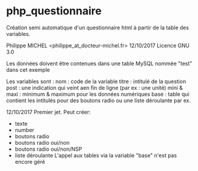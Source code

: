 # php_questionnaire
Création semi automatique d'un questionnaire html à partir de la table des variables.

Philippe MICHEL
<philippe_at_docteur-michel.fr>
12/10/2017
Licence GNU 3.0

Les données doivent être contenues dans une table MySQL nommée "test"
dans cet exemple

Les variables sont :
nom : code de la variable
titre : intitulé de la question
post : une indication qui veint aen fin de ligne (par ex : une unité)
mini & maxi : minimum & maximum pour les données numériques
base : table qui contient les intitulés pour des boutons radio ou une
liste déroulante par ex.

12/10/2017 Premier jet. Peut créer:
   - texte
   - number
   - boutons radio 
   - boutons radio oui/non
   - boutons radio oui/non/NSP
   - liste déroulante
L'appel aux tables via la variable "base" n'est pas encore géré
